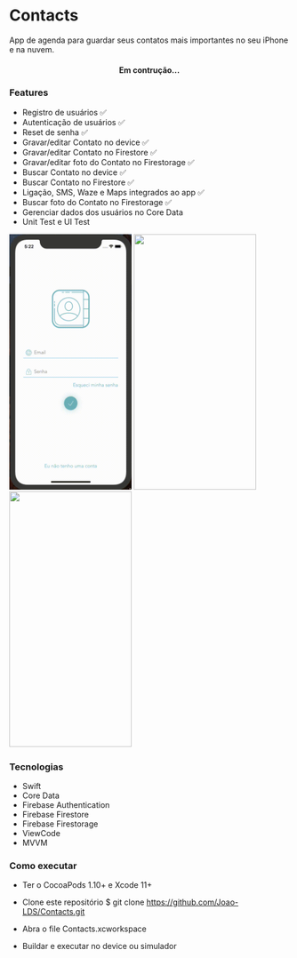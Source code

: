 # Contacts

<p alig="center">App de agenda para guardar seus contatos mais importantes no seu iPhone e na nuvem.</p>


<h4 align="center">
  Em contrução...
</h4>


### Features
* Registro de usuários ✅
* Autenticação de usuários ✅
* Reset de senha ✅
* Gravar/editar Contato no device ✅
* Gravar/editar Contato no Firestore ✅
* Gravar/editar foto do Contato no Firestorage ✅
* Buscar Contato no device ✅
* Buscar Contato no Firestore ✅
* Ligação, SMS, Waze e Maps integrados ao app ✅
* Buscar foto do Contato no Firestorage ✅
* Gerenciar dados dos usuários no Core Data
* Unit Test e UI Test

<img src="/Contacts/Support/Demo/auth-demo.gif" width="220" height="460"> <img src="/Contacts/Support/Demo/use-demo.gif" width="220" height="460"> <img src="/Contacts/Support/Demo/maps-demo.gif" width="220" height="460">


### Tecnologias

- Swift
- Core Data
- Firebase Authentication
- Firebase Firestore
- Firebase Firestorage
- ViewCode
- MVVM

### Como executar

- Ter o CocoaPods 1.10+ e Xcode 11+

- Clone este repositório
$ git clone <https://github.com/Joao-LDS/Contacts.git>

- Abra o file Contacts.xcworkspace

- Buildar e executar no device ou simulador
